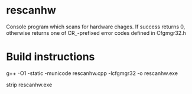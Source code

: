 # rescanhw
Console program which scans for hardware chages. 
If success returns 0, otherwise returns one of CR_-prefixed error codes defined in Cfgmgr32.h

# Build instructions
g++ -O1 -static -municode rescanhw.cpp -lcfgmgr32 -o rescanhw.exe

strip rescanhw.exe
